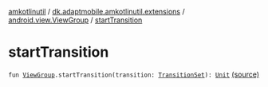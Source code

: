 [amkotlinutil](../../index.md) / [dk.adaptmobile.amkotlinutil.extensions](../index.md) / [android.view.ViewGroup](index.md) / [startTransition](./start-transition.md)

# startTransition

`fun `[`ViewGroup`](https://developer.android.com/reference/android/view/ViewGroup.html)`.startTransition(transition: `[`TransitionSet`](https://developer.android.com/reference/android/transition/TransitionSet.html)`): `[`Unit`](https://kotlinlang.org/api/latest/jvm/stdlib/kotlin/-unit/index.html) [(source)](https://github.com/adaptmobile-organization/amkotlinutil/tree/master/amkotlinutil/amkotlinutil/src/main/java/dk/adaptmobile/amkotlinutil/extensions/TransitionExtensions.kt#L9)